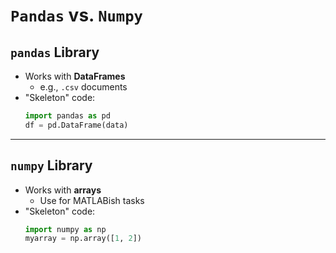 # `Pandas` vs. `Numpy`
## `pandas` Library
- Works with **DataFrames**
  -  e.g., `.csv` documents
- "Skeleton" code:
  ```py
  import pandas as pd
  df = pd.DataFrame(data)
  ```


---
## `numpy` Library
- Works with **arrays**
  - Use for MATLABish tasks
- "Skeleton" code:
   ```py
   import numpy as np
   myarray = np.array([1, 2])
   ```
